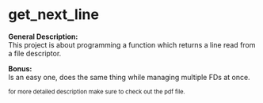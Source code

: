 # get_next_line

**General Description:**<br />
This project is about programming a function which returns a line read from a file descriptor.

**Bonus:**<br />
Is an easy one, does the same thing while managing multiple FDs at once.

<sup>for more detailed description make sure to check out the pdf file.</sup>
